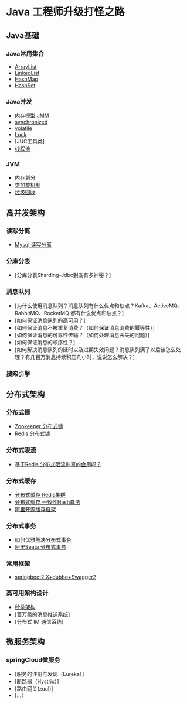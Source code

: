 # Java 工程师升级打怪之路

## Java基础

### Java常用集合
- [ArrayList](https://github.com/ThreadSamsong/Java/blob/master/docs/collections/ArrayList.md)
- [LinkedList](https://github.com/ThreadSamsong/Java/blob/master/docs/collections/LinkedList.md)
- [HashMap](https://github.com/ThreadSamsong/Java/blob/master/docs/collections/HashMap.md)
- [HashSet](https://github.com/ThreadSamsong/Java/blob/master/docs/collections/HashSet.md)

### Java并发
- [内存模型 JMM](https://github.com/ThreadSamsong/Java/blob/master/docs/jvm/JMM.md)
- [synchronized](https://github.com/ThreadSamsong/Java/blob/master/docs/thread/Synchronize.md)
- [volatile](https://github.com/ThreadSamsong/Java/blob/master/docs/thread/volatile.md)
- [Lock](https://github.com/ThreadSamsong/Java/blob/master/docs/thread/Java-lock.md)
- [JUC工具类]
- [线程池](https://github.com/ThreadSamsong/Java/blob/master/docs/thread/ThreadPoolExecutor.md)

### JVM
- [内存划分](https://github.com/ThreadSamsong/Java/blob/master/docs/jvm/MemoryAllocation.md)
- [类加载机制](https://github.com/ThreadSamsong/Java/blob/master/docs/jvm/ClassLoad.md)
- [垃圾回收](https://github.com/ThreadSamsong/Java/blob/master/docs/jvm/GarbageCollection.md)

## 高并发架构

### 读写分离
- [Mysql 读写分离](https://github.com/ThreadSamsong/springBoot-mysql/blob/master/README.md)

### 分库分表
- [分库分表Sharding-Jdbc到底有多神秘？]

### 消息队列
- [为什么使用消息队列？消息队列有什么优点和缺点？Kafka、ActiveMQ、RabbitMQ、RocketMQ 都有什么优点和缺点？]
- [如何保证消息队列的高可用？]
- [如何保证消息不被重复消费？（如何保证消息消费的幂等性）]
- [如何保证消息的可靠性传输？（如何处理消息丢失的问题）]
- [如何保证消息的顺序性？]
- [如何解决消息队列的延时以及过期失效问题？消息队列满了以后该怎么处理？有几百万消息持续积压几小时，说说怎么解决？]

### 搜索引擎

## 分布式架构

### 分布式锁
- [Zookeeper 分布式锁](https://github.com/ThreadSamsong/springBoot-distributedLock/blob/master/README.md)
- [Redis 分布式锁](https://github.com/ThreadSamsong/springBoot-distributedLock/blob/master/README.md)

### 分布式限流
- [基于Redis 分布式限流你真的会用吗？](https://github.com/ThreadSamsong/springBoot-redis/blob/master/README.md)

### 分布式缓存
- [分布式缓存 Redis集群](https://github.com/ThreadSamsong/springBoot-redis/blob/master/README.md)
- [分布式缓存 一致性Hash算法](https://github.com/ThreadSamsong/springBoot-redis/blob/master/README.md)
- [阿里开源缓存框架](https://github.com/alibaba/jetcache)

### 分布式事务
- [如何优雅解决分布式事务](https://github.com/ThreadSamsong/Java/blob/master/docs/distributed/DistributedTransaction.md)
- [阿里Seata 分布式事务](https://github.com/seata/seata)

### 常用框架
- [springboot2.X+dubbo+Swagger2](https://github.com/ThreadSamsong/springBoot-dubbo/blob/master/README.md)

### 高可用架构设计
- [秒杀架构](https://github.com/ThreadSamsong/Java/blob/master/docs/architecture-design/seckill.md)
- [百万级的消息推送系统]
- [分布式 IM 通信系统]

## 微服务架构

### springCloud微服务
- [服务的注册与发现（Eureka）]
- [断路器（Hystrix）]
- [路由网关(zuul)]
- [...]


